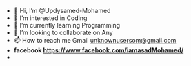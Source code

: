 - 👋 Hi, I’m @Updysamed-Mohamed
- 👀 I’m interested in Coding
- 🌱 I’m currently learning Programming
- 💞️ I’m looking to collaborate on Any 
- 📫 How to reach me Gmail unknownusersom@gmail.com
- <b>facebook https://www.facebook.com/iamasadMohamed/</b>
- 

<!---
Updysamed-Mohamed/Updysamed-Mohamed is a ✨ special ✨ repository because its `README.md` (this file) appears on your GitHub profile.
You can click the Preview link to take a look at your changes.
--->

